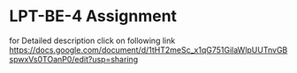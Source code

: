 # LPT-BE-4 Assignment

for Detailed description click on following link
https://docs.google.com/document/d/1tHT2meSc_x1qG751GilaWlpUUTnvGBspwxVs0TOanP0/edit?usp=sharing

